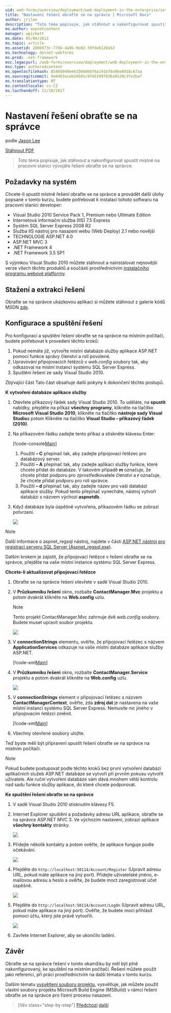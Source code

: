```yaml
---
uid: web-forms/overview/deployment/web-deployment-in-the-enterprise/setting-up-the-contact-manager-solution
title: "Nastavení řešení obraťte se na správce | Microsoft Docs"
author: jrjlee
description: "Toto téma popisuje, jak stáhnout a nakonfigurovat spustit místně na pracovní stanici vývojáře řešení obraťte se na správce."
ms.author: aspnetcontent
manager: wpickett
ms.date: 05/04/2012
ms.topic: article
ms.assetid: 200b973c-776b-4a9b-9e82-39fda6120a52
ms.technology: dotnet-webforms
ms.prod: .net-framework
msc.legacyurl: /web-forms/overview/deployment/web-deployment-in-the-enterprise/setting-up-the-contact-manager-solution
msc.type: authoredcontent
ms.openlocfilehash: 85468949ee61504d6076a191b70a96e8018c67aa
ms.sourcegitcommit: 9a9483aceb34591c97451997036a9120c3fe2baf
ms.translationtype: MT
ms.contentlocale: cs-CZ
ms.lasthandoff: 11/10/2017
---
```

<a name="setting-up-the-contact-manager-solution"></a>Nastavení řešení obraťte se na správce
====================
podle [Jason Lee](https://github.com/jrjlee)

[Stáhnout PDF](https://msdnshared.blob.core.windows.net/media/MSDNBlogsFS/prod.evol.blogs.msdn.com/CommunityServer.Blogs.Components.WeblogFiles/00/00/00/63/56/8130.DeployingWebAppsInEnterpriseScenarios.pdf)

> Toto téma popisuje, jak stáhnout a nakonfigurovat spustit místně na pracovní stanici vývojáře řešení obraťte se na správce.


## <a name="system-requirements"></a>Požadavky na systém

Chcete-li spustit místně řešení obraťte se na správce a provádět další úlohy popsané v tomto kurzu, budete potřebovat k instalaci tohoto softwaru na pracovní stanici developer:

- Visual Studio 2010 Service Pack 1, Premium nebo Ultimate Edition
- Internetová informační služba (IIS) 7.5 Express
- Systém SQL Server Express 2008 R2
- Služba IIS nástroj pro nasazení webu (Web Deploy) 2.1 nebo novější
- TECHNOLOGIE ASP.NET 4.0
- ASP.NET MVC 3
- .NET Framework 4
- .NET Framework 3.5 SP1

S výjimkou Visual Studio 2010 můžete stáhnout a nainstalovat nejnovější verze všech těchto produktů a součástí prostřednictvím [instalačního programu webové platformy](https://go.microsoft.com/?linkid=9805118).

## <a name="download-and-extract-the-solution"></a>Stažení a extrakci řešení

Obraťte se na správce ukázkovou aplikaci si můžete stáhnout z galerie kódů MSDN [zde](https://code.msdn.microsoft.com/Deploying-Web-Applications-9d9093c0).

## <a name="configure-and-run-the-solution"></a>Konfigurace a spuštění řešení

Pro konfiguraci a spuštění řešení obraťte se na správce na místním počítači, budete potřebovat k provedení těchto kroků:

1. Pokud nemáte již, vytvořte místní databáze služby aplikace ASP.NET pomocí funkce správy členství a rolí povolené.
2. Upravování připojovacích řetězců v *web.config* soubory tak, aby odkazoval na místní instanci systému SQL Server Express.
3. Spuštění řešení ze sady Visual Studio 2010.

Zbývající část Tato část obsahuje další pokyny k dokončení těchto postupů.

**K vytvoření databáze aplikace služby**

1. Otevřete příkazový řádek sady Visual Studio 2010. To uděláte, na **spustit** nabídky, přejděte na příkaz **všechny programy**, klikněte na tlačítko **Microsoft Visual Studio 2010**, klikněte na tlačítko **nástroje sady Visual Studio**a potom Klikněte na tlačítko **Visual Studio – příkazový řádek (2010)**.
2. Na příkazovém řádku zadejte tento příkaz a stiskněte klávesu Enter:

    [!code-console[Main](setting-up-the-contact-manager-solution/samples/sample1.cmd)]

    1. Použití **– C** přepínač tak, aby zadejte připojovací řetězec pro databázový server.
    2. Použití **– A** přepínač tak, aby zadejte aplikaci služby funkce, které chcete přidat do databáze. V takovém případě **m** označuje, že chcete přidat podporu pro zprostředkovatele členství a **r** označuje, že chcete přidat podporu pro roli správce.
    3. Použití **– d** přepínač tak, aby zadejte název pro vaši databázi aplikace služby. Pokud tento přepínač vynecháte, nástroj vytvoří databázi s názvem výchozí **aspnetdb**.
3. Když databáze byla úspěšně vytvořena, příkazovém řádku se zobrazí potvrzení.

    ![](setting-up-the-contact-manager-solution/_static/image1.png)

> [!NOTE]
> Další informace o aspnet\_regsql nástroj, najdete v části [ASP.NET nástroj pro registraci serveru SQL Server (Aspnet\_regsql.exe)](https://msdn.microsoft.com/en-us/library/ms229862(v=vs.100).aspx).


Dalším krokem je zajistit, že připojovací řetězce v řešení obraťte se na správce, přejděte na vaše místní instance systému SQL Server Express.

**Chcete-li aktualizovat připojovací řetězce**

1. Obraťte se na správce řešení otevřete v sadě Visual Studio 2010.
2. V **Průzkumníku řešení** okno, rozbalte **ContactManager.Mvc** projektu a potom dvakrát klikněte na **Web.config** uzlu.

    > [!NOTE]
    > Tento projekt ContactManager.Mvc zahrnuje dvě *web.config* soubory. Budete muset upravit soubor projektu.

    ![](setting-up-the-contact-manager-solution/_static/image2.png)
3. V **connectionStrings** elementu, ověřte, že připojovací řetězec s názvem **ApplicationServices** odkazuje na vaše místní databáze aplikace služby ASP.NET.

    [!code-xml[Main](setting-up-the-contact-manager-solution/samples/sample2.xml)]
4. V **Průzkumníku řešení** okno, rozbalte **ContactManager.Service** projektu a potom dvakrát klikněte na **Web.config** uzlu.

    ![](setting-up-the-contact-manager-solution/_static/image3.png)
5. V **connectionStrings** element v připojovací řetězec s názvem **ContactManagerContext**, ověřte, zda **zdroj dat** je nastavena na vaše místní instanci systému SQL Server Express. Nemusíte nic jiného v připojovacím řetězci změnit.

    [!code-xml[Main](setting-up-the-contact-manager-solution/samples/sample3.xml)]
6. Všechny otevřené soubory uložte.

Teď byste měli být připravení spustit řešení obraťte se na správce na místním počítači.

> [!NOTE]
> Pokud budete postupovat podle těchto kroků bez první vytvoření databázi aplikačních služeb ASP.NET databáze se vytvoří při prvním pokusu vytvořit uživatele. Ale ruční vytvoření databáze vám dává mnohem větší kontrolu nad sadu funkce služby aplikace, do které chcete podporovat.


**Ke spuštění řešení obraťte se na správce**

1. V sadě Visual Studio 2010 stisknutím klávesy F5.
2. Internet Explorer spuštění a požadavky adresu URL aplikace, obraťte se na správce ASP.NET MVC 3. Ve výchozím nastavení, zobrazí aplikace **všechny kontakty** stránky.

    ![](setting-up-the-contact-manager-solution/_static/image4.png)
3. Přidejte několik kontakty a potom ověřte, že aplikace funguje podle očekávání.

    ![](setting-up-the-contact-manager-solution/_static/image5.png)
4. Přejděte do `http://localhost:50114/Account/Register` (Upravit adresu URL, pokud máte aplikace na jiný port). Přidejte uživatelské jméno, e-mailovou adresu a heslo a ověřte, že budete moct zaregistrovat účet úspěšně.

    ![](setting-up-the-contact-manager-solution/_static/image6.png)
5. Přejděte do `http://localhost:50114/Account/LogOn` (Upravit adresu URL, pokud máte aplikace na jiný port). Ověřte, že budete moci přihlásit pomocí účtu, který jste právě vytvořili.

    ![](setting-up-the-contact-manager-solution/_static/image7.png)
6. Zavřete Internet Explorer, aby se ukončilo ladění.

## <a name="conclusion"></a>Závěr

Obraťte se na správce řešení v tomto okamžiku by měl být plně nakonfigurovaný, ke spuštění na místním počítači. Řešení můžete použít jako referenci, při práci prostřednictvím na další témata v tomto kurzu.

Dalším tématu [vysvětlení souboru projektu](understanding-the-project-file.md), vysvětluje, jak můžete použít vlastní soubory projektu Microsoft Build Engine (MSBuild) v rámci řešení obraťte se na správce pro řízení procesu nasazení.

>[!div class="step-by-step"]
[Předchozí](the-contact-manager-solution.md)
[další](understanding-the-project-file.md)
